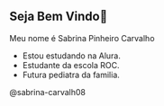 ## Seja Bem Vindo💟 

Meu nome é Sabrina Pinheiro Carvalho

- Estou estudando na Alura.
- Estudante da escola ROC.
- Futura pediatra da familia.
  
@sabrina-carvalh08  
